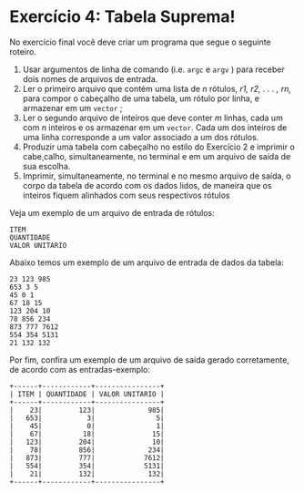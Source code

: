 # Exercício 4: Tabela Suprema!

No exercício final você deve criar um programa que segue o seguinte roteiro.

1. Usar argumentos de linha de comando (i.e. `argc` e `argv` ) para receber dois nomes de arquivos
de entrada.
2. Ler o primeiro arquivo que contém uma lista de <i>n</i> rótulos, <i>r1, r2, . . . , rn,</i> para compor o
cabeçalho de uma tabela, um rótulo por linha, e armazenar em um `vector` ;
3. Ler o segundo arquivo de inteiros que deve conter <i>m</i> linhas, cada um com <i>n</i> inteiros e os
armazenar em um `vector`. Cada um dos inteiros de uma linha corresponde a um valor
associado a um dos rótulos.
4. Produzir uma tabela com cabeçalho no estilo do Exercício 2 e imprimir o cabe¸calho, simultaneamente, no terminal e em um arquivo de saída de sua escolha.
5. Imprimir, simultaneamente, no terminal e no mesmo arquivo de saída, o corpo da tabela de
acordo com os dados lidos, de maneira que os inteiros fiquem alinhados com seus respectivos
rótulos

Veja um exemplo de um arquivo de entrada de rótulos:
```
ITEM
QUANTIDADE
VALOR UNITARIO
```

Abaixo temos um exemplo de um arquivo de entrada de dados da tabela:

```
23 123 985
653 3 5
45 0 1
67 18 15
123 204 10
78 856 234
873 777 7612
554 354 5131
21 132 132
```

Por fim, confira um exemplo de um arquivo de saída gerado corretamente, de acordo com as
entradas-exemplo:

```
+------+------------+----------------+
| ITEM | QUANTIDADE | VALOR UNITARIO |
+------+------------+----------------+
|    23|         123|             985|
|   653|           3|               5|
|    45|           0|               1|
|    67|          18|              15|
|   123|         204|              10|
|    78|         856|             234|
|   873|         777|            7612|
|   554|         354|            5131|
|    21|         132|             132|
+------+------------+----------------+
````
